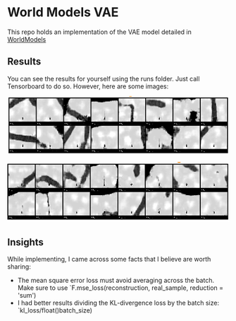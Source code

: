 # World Models VAE 


This repo holds an implementation of the VAE model detailed in [WorldModels](https://github.com/worldmodels.gituhub.io)

## Results
You can see the results for yourself using the runs folder. Just call Tensorboard to do so. 
However, here are some images: 

![Sampling 2500](imgs/recon25.png)

![Sampling 4900](imgs/recon_49.png)

## Insights 

While implementing, I came across some facts that I believe are worth sharing: 

* The mean square error loss must avoid averaging across the batch. Make sure to use `F.mse_loss(reconstruction, real_sample, reduction = 'sum')
* I had better results dividing the KL-divergence loss by the batch size: `kl_loss/float()batch_size)

 
